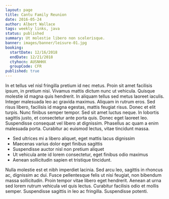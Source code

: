 ```yaml
---
layout: page
title: Cantu Family Reunion
date: 2016-05-24
author: Albert Wallace
tags: weekly links, java
status: published
summary: Ut molestie libero non scelerisque.
banner: images/banner/leisure-01.jpg
booking:
  startDate: 12/16/2018
  endDate: 12/21/2018
  ctyhocn: AUSNHHX
  groupCode: CFR
published: true
---
```

In et tellus vel nisl fringilla pretium id nec metus. Proin sit amet facilisis ipsum, in pretium nisi. Vivamus mattis dictum nunc ut vehicula. Quisque molestie id magna quis hendrerit. In aliquam tellus sed metus laoreet iaculis. Integer malesuada leo ac gravida maximus. Aliquam in rutrum eros. Sed risus libero, facilisis id magna egestas, mattis feugiat risus. Donec et elit turpis. Nunc finibus semper tempor. Sed sit amet luctus neque. In lobortis sagittis justo, et consectetur ante porta quis. Donec eget laoreet leo. Suspendisse consequat vel libero at dignissim. Phasellus ac quam a enim malesuada porta. Curabitur ac euismod lectus, vitae tincidunt massa.

* Sed ultrices mi a libero aliquet, eget mattis lacus dignissim
* Maecenas varius dolor eget finibus sagittis
* Suspendisse auctor nisl non pretium aliquet
* Ut vehicula ante id lorem consectetur, eget finibus odio maximus
* Aenean sollicitudin sapien et tristique tincidunt.

Nulla molestie est et nibh imperdiet lacinia. Sed arcu leo, sagittis in rhoncus ac, dignissim ac dui. Fusce pellentesque felis ut nisi feugiat, non bibendum massa sollicitudin. Proin tempor vitae libero eget hendrerit. Aenean at urna sed lorem rutrum vehicula vel quis lectus. Curabitur facilisis odio et mollis semper. Suspendisse sagittis in leo ac fringilla. Suspendisse potenti.
